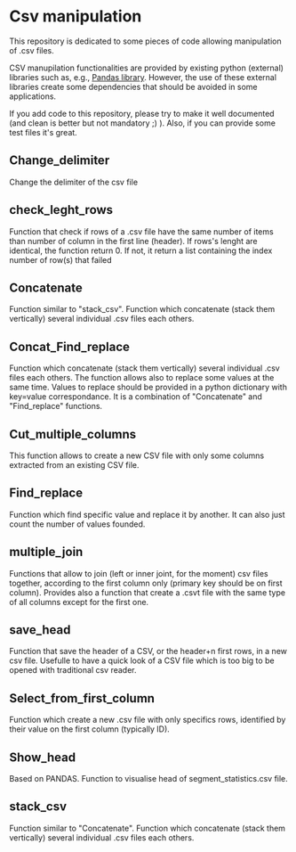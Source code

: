 # Csv manipulation
This repository is dedicated to some pieces of code allowing manipulation of .csv files. 

CSV manupilation functionalities are provided by existing python (external) libraries such as, e.g., [Pandas library](https://pandas.pydata.org/). However, the use of these external libraries create some dependencies that should be avoided in some applications.

If you add code to this repository, please try to make it well documented (and clean is better but not mandatory ;) ). Also, if you can provide some test files it's great.

## Change_delimiter
Change the delimiter of the csv file

## check_leght_rows
Function that check if rows of a .csv file have the same number of items than number of column in the first line (header). If rows's lenght are identical, the function return 0. If not, it return a list containing the index number of row(s) that failed

## Concatenate
Function similar to "stack_csv". Function which concatenate (stack them vertically) several individual .csv files each others.

## Concat_Find_replace
Function which concatenate (stack them vertically) several individual .csv files each others. The function allows also to replace some values at the same time. Values to replace should be provided in a python dictionary with key=value correspondance.
It is a combination of "Concatenate" and "Find_replace" functions.

## Cut_multiple_columns
This function allows to create a new CSV file with only some columns extracted from an existing CSV file. 

## Find_replace
Function which find specific value and replace it by another. It can also just count the number of values founded.

## multiple_join
Functions that allow to join (left or inner joint, for the moment) csv files together, according to the first column only (primary key should be on first column). Provides also a function that create a .csvt file with the same type of all columns except for the first one. 

## save_head
Function that save the header of a CSV, or the header+n first rows, in a new csv file. Usefulle to have a quick look of a CSV file which is too big to be opened with traditional csv reader. 

## Select_from_first_column
Function which create a new .csv file with only specifics rows, identified by their value on the first column (typically ID).

## Show_head
Based on PANDAS. Function to visualise head of segment_statistics.csv file.

## stack_csv
Function similar to "Concatenate". Function which concatenate (stack them vertically) several individual .csv files each others. 